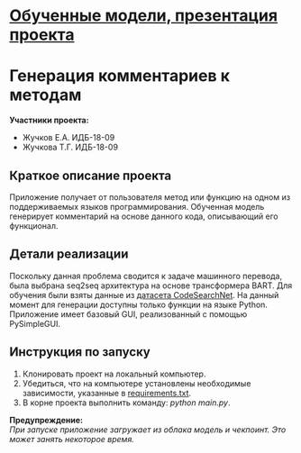 # [Обученные модели, презентация проекта](https://drive.google.com/drive/folders/1PHxNSUsENyCu6xSXdWpkcjOaom5zMhpn?usp=sharing)

# Генерация комментариев к методам
**Участники проекта:**<br>
* Жучков Е.А. ИДБ-18-09<br>
* Жучкова Т.Г. ИДБ-18-09

## Краткое описание проекта
Приложение получает от пользователя метод или функцию на одном из поддерживаемых языков программирования. Обученная модель генерирует комментарий на основе данного кода, описывающий его функционал.

## Детали реализации
Поскольку данная проблема сводится к задаче машинного перевода, была выбрана seq2seq архитектура на основе трансформера BART. Для обучения были взяты данные из [датасета CodeSearchNet](https://github.com/github/CodeSearchNet). На данный момент для генерации доступны только функции на языке Python. Приложение имеет базовый GUI, реализованный с помощью PySimpleGUI.

## Инструкция по запуску
1. Клонировать проект на локальный компьютер.
3. Убедиться, что на компьютере установлены необходимые зависимости, указанные в [requirements.txt](requirements.txt).
4. В корне проекта выполнить команду: _python main.py_.

**Предупреждение:**<br>
*При запуске приложение загружает из облака модель и чекпоинт. Это может занять некоторое время.*
